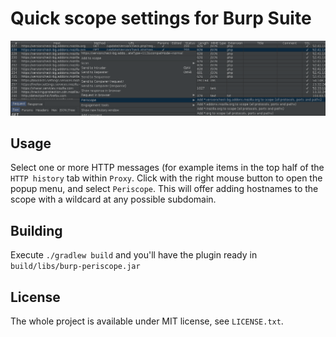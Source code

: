 Quick scope settings for Burp Suite
===================================

![screenshot](screenshot.png)

Usage
-----

Select one or more HTTP messages (for example items in the top half of the
`HTTP history` tab within `Proxy`. Click with the right mouse button to open the
popup menu, and select `Periscope`. This will offer adding hostnames to the
scope with a wildcard at any possible subdomain.

Building
--------

Execute `./gradlew build` and you'll have the plugin ready in
`build/libs/burp-periscope.jar`

License
-------

The whole project is available under MIT license, see `LICENSE.txt`.

